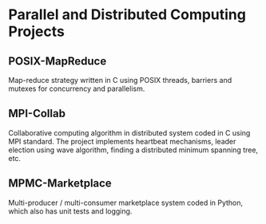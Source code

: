 # Parallel and Distributed Computing Projects

## POSIX-MapReduce

Map-reduce strategy written in C using POSIX threads, barriers and mutexes for concurrency and parallelism.

## MPI-Collab

Collaborative computing algorithm in distributed system coded in C using MPI standard. The project implements heartbeat mechanisms, leader election using wave algorithm, finding a distributed minimum spanning tree, etc. 

## MPMC-Marketplace

Multi-producer / multi-consumer marketplace system coded in Python, which also has unit tests and logging.